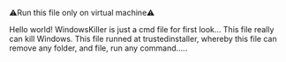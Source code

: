 
⚠️Run this file only on virtual machine⚠️

Hello world!
WindowsKiller is just a cmd file for first look...
This file really can kill Windows.
This file runned at trustedinstaller, whereby this file can remove any folder, and file, run any command.....
